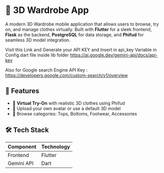 # 👗 3D Wardrobe App

A modern 3D Wardrobe mobile application that allows users to browse, try on, and manage clothes virtually. Built with **Flutter** for a sleek frontend, **Flask** as the backend, **PostgreSQL** for data storage, and **Phifud** for seamless 3D model integration.

Visit this Link and Generate your API KEY and Insert in api_key Variable in Config.dart file inside lib folder
https://ai.google.dev/gemini-api/docs/api-key



Also for Google search Engine API Key :  https://developers.google.com/custom-search/v1/overview
## 🚀 Features

- 👕 **Virtual Try-On** with realistic 3D clothes using Phifud
- 📸 Upload your own avatar or use a default 3D model
- 🧥 Browse categories: Tops, Bottoms, Footwear, Accessories


## 🛠️ Tech Stack

| Component        | Technology       |
|------------------|------------------|
| Frontend         | Flutter          |
| Gemini API       | Dart             |


